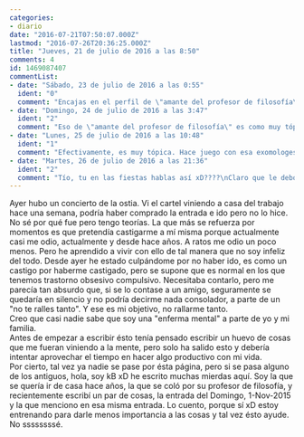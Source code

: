 ```yaml
---
categories:
- diario
date: "2016-07-21T07:50:07.000Z"
lastmod: "2016-07-26T20:36:25.000Z"
title: "Jueves, 21 de julio de 2016 a las 8:50"
comments: 4
id: 1469087407
commentList:
- date: "Sábado, 23 de julio de 2016 a las 0:55"
  ident: "0"
  comment: "Encajas en el perfil de \"amante del profesor de filosofía\": indecisión, baja autoestima, pasividad y sacramental auto-flagelación moral.\n\nTe das un aire a Eugénie Grandet, así a psique pronto.\n\n\"¡Bah, no va a estar siempre llorando! El hambre hace que los lobos salgan del bosque\"."
- date: "Domingo, 24 de julio de 2016 a las 3:47"
  ident: "2"
  comment: "Eso de \"amante del profesor de filosofía\" es como muy tópico, no? xD he tenido por lo menos 3 profesores de filosofía, totalmente diferentes entre sí en cuanto a forma de ser, así que no creo que haya un perfil de \"amante\" para los profesores de esa asignatura. No sé xDD me ha parecido muy absurdo."
- date: "Lunes, 25 de julio de 2016 a las 10:48"
  ident: "1"
  comment: "Efectivamente, es muy tópica. Hace juego con esa exomologesis \"de levi\" que nos has brindado al Sol.  Aunque habiendo acertado o no en el diagnóstico casi me inquieta haber sido demasiado duro de primeras.\nAdmito que tu post me provoca compasión. Uno al leerlo casi puede notar el candor del alma de quien se confiesa, que irradia cierta inocencia. Es un evento que no se suele encontrar casi en ninguna parte, la verdad es que le da un aire de nobleza de espíritu. Seguramente la sensación de familiaridad del sitio, unido a la intimidad que tiene, nos haga destaparnos más fácilmente. O al menos a esa conclusión he llegado.\n\nAhora...entrando en materia: tales son las tribulaciones de la vida. Si he de darte un consejo es que no enmascares el discurso bajo la máscara de la comedia: no puedes decir que te consideras enferma mental y que te odias a ti misma para acto seguido restarle importancia. Precisamente aquí es donde no necesitas usar el filtro de la hipocresía.\n\nEs éste el sitio de la Confidencia de la Tragedia, no lo profanemos con medias tintas."
- date: "Martes, 26 de julio de 2016 a las 21:36"
  ident: "2"
  comment: "Tío, tu en las fiestas hablas así xD????\nClaro que le debo restar importancia, el hecho en sí de haber publicado ésta entrada se trata de eso (lo digo por si te saltaste la parte que dice \"estoy entrenando para darle menos importancia a las cosas\"), porque durante toda mi vida he sobrepensado las cosas más insignificantes y les he dado importancia cuando no la tenían. Así que eso de hipocresía no sé de dónde te lo sacas xD Casi un cuarto de la población tiene alguna forma de TOC, ya ves que el asunto no es tan grave, pero si lo padeces, la mayoría del tiempo te parece que sí. Yo, por ejemplo, tengo manías, pero como el trastorno no me impide pensar lógicamente, me doy cuenta de que no es necesario que las lleve a cabo y con un poco de fuerza de voluntad, me voy corrigiendo.\nEs decir, me hubiese importado una mierda que nadie hubiese leído esto, porque lo difícil era publicarlo y ya lo hice xD\nTampoco sé cómo te provoco compasión :/  pero en fin, gracias por leer y contestar y toda la pesca. XDD"
---
```


Ayer hubo un concierto de la ostia. Vi el cartel viniendo a casa del trabajo hace una semana, podría haber comprado la entrada e ido pero no lo hice. No sé por qué fue pero tengo teorías. La que más se refuerza por momentos es que pretendía castigarme a mí misma porque actualmente casi me odio, actualmente y desde hace años. A ratos me odio un poco menos. Pero he aprendido a vivir con ello de tal manera que no soy infeliz del todo. Desde ayer he estado culpándome por no haber ido, es como un castigo por haberme castigado, pero se supone que es normal en los que tenemos trastorno obsesivo compulsivo. Necesitaba contarlo, pero me parecía tan absurdo que, si se lo contase a un amigo, seguramente se quedaría en silencio y no podría decirme nada consolador, a parte de un "no te ralles tanto". Y ese es mi objetivo, no rallarme tanto.  
Creo que casi nadie sabe que soy una "enferma mental" a parte de yo y mi familia.  
Antes de empezar a escribir ésto tenía pensado escribir un huevo de cosas que me fueran viniendo a la mente, pero solo ha salido esto y debería intentar aprovechar el tiempo en hacer algo productivo con mi vida.   
Por cierto, tal vez ya nadie se pase por ésta página, pero si se pasa alguno de los antiguos, hola, soy kB xD he escrito muchas mierdas aquí. Soy la que se quería ir de casa hace años, la que se coló por su profesor de filosofía, y recientemente escribí un par de cosas, la entrada del Domingo, 1-Nov-2015 y la que menciono en esa misma entrada. Lo cuento, porque sí xD estoy entrenando para darle menos importancia a las cosas y tal vez ésto ayude. No ssssssssé.